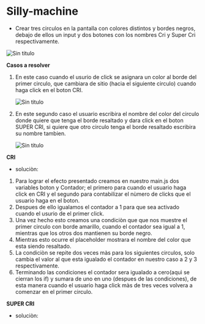 # Silly-machine

+ Crear tres circulos en la pantalla con colores  distintos y bordes negros, debajo de ellos un input y dos botones con los nombres Cri y Super Cri respectivamente.

![Sin titulo](http://i63.tinypic.com/2wmnj49.jpg)


**Casos a resolver**

1. En este caso cuando el usurio de click  se asignara un color al borde del primer circulo, que cambiara de sitio (hacia el siguiente circulo) cuando haga click en el boton CRI.

      ![Sin titulo](http://i67.tinypic.com/afbqsn.jpg)

2. En este segundo caso el usuario escribira el nombre del color del circulo donde quiere que tenga el borde resaltado y dara click en el boton SUPER CRI, si quiere que otro circulo tenga el borde resaltado escribira su nombre tambien.

      ![Sin titulo](http://i66.tinypic.com/30cps1e.jpg)

**CRI**

+ soluciòn:

1. Para lograr el efecto presentado creamos en nuestro main.js dos variables boton y Contador; el primero para cuando el usuario haga click en CRI y el segundo para contabilizar el nùmero de clicks que el usuario haga en el boton. 
2. Despues de ello igualamos el contador a 1 para que sea activado cuando el usurio de el primer click.
3. Una vez hecho esto creamos una condiciòn que que nos muestre el primer circulo con borde amarillo, cuando el contador sea igual a 1, mientras que los otros dos mantienen su borde negro.
4. Mientras esto ocurre el placeholder mostrara el nombre del color que esta siendo resaltado.
4. La condiciòn se repite dos veces màs para los siguientes circulos, solo cambia el valor al que esta igualado el contador en nuestro caso a 2 y 3 respectivamente.
5. Terminando las condiciones el contador sera igualado a cero(aquì se cierran los if) y sumara de uno en uno (despues de las condiciones), de esta manera cuando el usuario haga click màs de tres veces volvera a comenzar en el primer circulo.


**SUPER CRI**

+ soluciòn:
